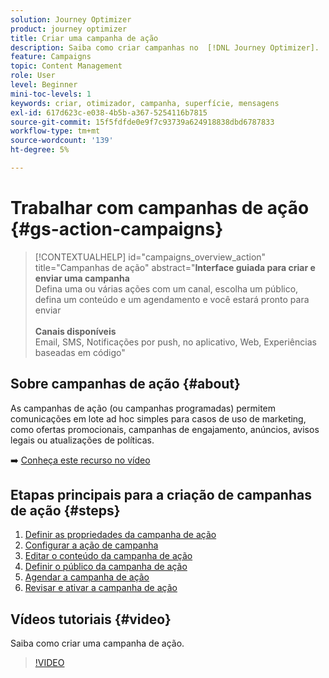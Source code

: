```yaml
---
solution: Journey Optimizer
product: journey optimizer
title: Criar uma campanha de ação
description: Saiba como criar campanhas no  [!DNL Journey Optimizer].
feature: Campaigns
topic: Content Management
role: User
level: Beginner
mini-toc-levels: 1
keywords: criar, otimizador, campanha, superfície, mensagens
exl-id: 617d623c-e038-4b5b-a367-5254116b7815
source-git-commit: 15f5fdfde0e9f7c93739a624918838dbd6787833
workflow-type: tm+mt
source-wordcount: '139'
ht-degree: 5%

---
```



# Trabalhar com campanhas de ação {#gs-action-campaigns}

>[!CONTEXTUALHELP]
>id="campaigns_overview_action"
>title="Campanhas de ação"
>abstract="**Interface guiada para criar e enviar uma campanha**<br/> Defina uma ou várias ações com um canal, escolha um público, defina um conteúdo e um agendamento e você estará pronto para enviar <br/><br/>**Canais disponíveis**<br/> Email, SMS, Notificações por push, no aplicativo, Web, Experiências baseadas em código"

## Sobre campanhas de ação {#about}

As campanhas de ação (ou campanhas programadas) permitem comunicações em lote ad hoc simples para casos de uso de marketing, como ofertas promocionais, campanhas de engajamento, anúncios, avisos legais ou atualizações de políticas.

➡️ [Conheça este recurso no vídeo](#video)

## Etapas principais para a criação de campanhas de ação {#steps}

1. [Definir as propriedades da campanha de ação](campaign-properties.md)
1. [Configurar a ação de campanha](campaign-action.md)
1. [Editar o conteúdo da campanha de ação](campaign-content.md)
1. [Definir o público da campanha de ação](campaign-audience.md)
1. [Agendar a campanha de ação](campaign-schedule.md)
1. [Revisar e ativar a campanha de ação](review-activate-campaign.md)

## Vídeos tutoriais {#video}

Saiba como criar uma campanha de ação.

>[!VIDEO](https://video.tv.adobe.com/v/3414156?quality=12&captions=por_br)
